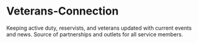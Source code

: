 # Veterans-Connection
Keeping active duty, reservists, and veterans updated with current events and news. Source of partnerships and outlets for all service members. 

